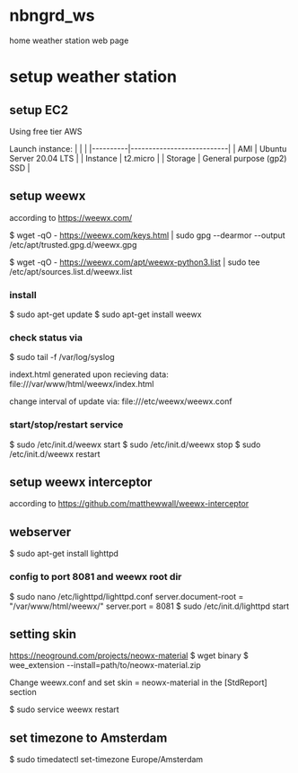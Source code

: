# nbngrd_ws
home weather station web page

# setup weather station

## setup EC2
Using free tier AWS

Launch instance:
|          |                           |
|----------|---------------------------|
| AMI      | Ubuntu Server 20.04 LTS   |
| Instance | t2.micro                  |
| Storage  | General purpose (gp2) SSD |

## setup weewx
according to https://weewx.com/

$ wget -qO - https://weewx.com/keys.html | sudo gpg --dearmor --output /etc/apt/trusted.gpg.d/weewx.gpg

$ wget -qO - https://weewx.com/apt/weewx-python3.list | sudo tee /etc/apt/sources.list.d/weewx.list

### install 
$ sudo apt-get update
$ sudo apt-get install weewx

### check status via
$ sudo tail -f /var/log/syslog

indext.html generated upon recieving data:
file:///var/www/html/weewx/index.html

change interval of update via:
file:///etc/weewx/weewx.conf

### start/stop/restart service
$ sudo /etc/init.d/weewx start
$ sudo /etc/init.d/weewx stop
$ sudo /etc/init.d/weewx restart

## setup weewx interceptor
according to https://github.com/matthewwall/weewx-interceptor

## webserver
$ sudo apt-get install lighttpd

### config to port 8081 and weewx root dir
$ sudo nano /etc/lighttpd/lighttpd.conf
    server.document-root        = "/var/www/html/weewx/"
    server.port                 = 8081
$ sudo /etc/init.d/lighttpd start

## setting skin
https://neoground.com/projects/neowx-material
$ wget binary
$ wee_extension --install=path/to/neowx-material.zip

Change weewx.conf and set skin = neowx-material in the [StdReport] section

$ sudo service weewx restart

## set timezone to Amsterdam
$ sudo timedatectl set-timezone Europe/Amsterdam
